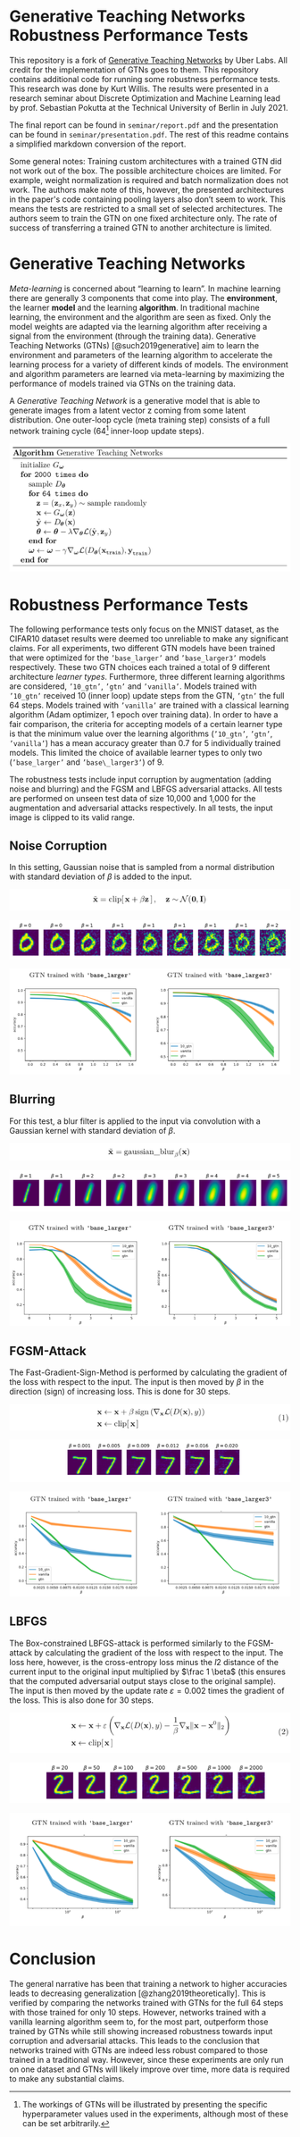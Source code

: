 # Generative Teaching Networks Robustness Performance Tests

This repository is a fork of [Generative Teaching Networks](https://arxiv.org/abs/1912.07768) by Uber Labs.
All credit for the implementation of GTNs goes to them.
This repository contains additional code for running some robustness performance tests.
This research was done by Kurt Willis. 
The results were presented in a research seminar about Discrete Optimization and Machine Learning
lead by prof. Sebastian Pokutta at the Technical University of Berlin in July 2021.

The final report can be found in `seminar/report.pdf` and 
the presentation can be found in `seminar/presentation.pdf`.
The rest of this readme contains a simplified markdown conversion of the report.

Some general notes: 
Training custom architectures with a
trained GTN did not work out of the box. The possible architecture
choices are limited. For example, weight normalization is required and
batch normalization does not work. The authors make note of this,
however, the presented architectures in the paper's code containing
pooling layers also don’t seem to work. This means the tests
are restricted to a small set of selected architectures. The authors
seem to train the GTN on one fixed architecture only. The rate of
success of transferring a trained GTN to another architecture is
limited.

Generative Teaching Networks
============

*Meta-learning* is concerned about “learning to learn”. In machine
learning there are generally 3 components that come into play. The
**environment**, the learner **model** and the learning **algorithm**.
In traditional machine learning, the environment and the algorithm are
seen as fixed. Only the model weights are adapted via the learning
algorithm after receiving a signal from the environment (through the
training data). Generative Teaching Networks (GTNs)
[@such2019generative] aim to learn the environment and parameters of the
learning algorithm to accelerate the learning process for a variety of
different kinds of models. The environment and algorithm parameters are
learned via meta-learning by maximizing the performance of models
trained via GTNs on the training data.

A *Generative Teaching Network* is a generative model that is able to
generate images from a latent vector z coming
from some latent distribution. One outer-loop cycle (meta training step)
consists of a full network training cycle (64[^1] inner-loop update
steps).

![GTN Algorithm](https://github.com/willisk/GTN_Robustness_Tests/blob/master/seminar/markdown/algorithm.png?raw=true)


Robustness Performance Tests
============================

The following performance tests only focus on the MNIST dataset, as the
CIFAR10 dataset results were deemed too unreliable to make any
significant claims. For all experiments, two different GTN models have
been trained that were optimized for the `’base_larger’` and
`’base_larger3’` models respectively. These two GTN choices each trained
a total of 9 different architecture *learner types*. Furthermore, three
different learning algorithms are considered, `’10_gtn’`, `’gtn’` and
`’vanilla’`. Models trained with `’10_gtn’` received 10 (inner loop)
update steps from the GTN, `’gtn’` the full 64 steps. Models trained
with `’vanilla’` are trained with a classical learning algorithm (Adam
optimizer, 1 epoch over training data). In order to have a fair
comparison, the criteria for accepting models of a certain learner type
is that the minimum value over the learning algorithms (`’10_gtn’`,
`’gtn’`, `’vanilla’`) has a mean accuracy greater than 0.7 for 5
individually trained models. This limited the choice of available
learner types to only two (`’base_larger’` and `’base\_larger3’`) of 9.

The robustness tests include input corruption by augmentation (adding
noise and blurring) and the FGSM and LBFGS adversarial attacks. All
tests are performed on unseen test data of size 10,000 and 1,000 for the
augmentation and adversarial attacks respectively. In all tests, the
input image is clipped to its valid range.

Noise Corruption
----------------

In this setting, Gaussian noise that is sampled from a normal
distribution with standard deviation of $\beta$ is added to the input.


![Noise corruption formula](seminar/markdown/noise_formula.png)

![Noise corruption of varying strength.](seminar/markdown/noise_samples.png)

![Noise corruption results.](seminar/markdown/noise_results.png)

Blurring
--------

For this test, a blur filter is applied to the input via convolution
with a Gaussian kernel with standard deviation of $\beta$.

![Blur formula](seminar/markdown/blur_formula.png)

![Gaussian-blur filter applied with varying Gaussian kernel std.](seminar/markdown/blur_samples.png)

![Gaussian-blur filter results.](seminar/markdown/blur_results.png)

FGSM-Attack
-----------

The Fast-Gradient-Sign-Method is performed by calculating the gradient
of the loss with respect to the input. The input is then moved by
$\beta$ in the direction (sign) of increasing loss. This is done for
$30$ steps.

![FGSM formula](seminar/markdown/fgsm_formula.png)

![Examples after 30 steps of FGSM-attack with varying eps.](seminar/markdown/fgsm_samples.png)

![Results after 30 steps of FGSM-attack with varying eps.](seminar/markdown/fgsm_results.png)

LBFGS
-----

The Box-constrained LBFGS-attack is performed similarly to the
FGSM-attack by calculating the gradient of the loss with respect to the
input. The loss here, however, is the cross-entropy loss minus the $l2$
distance of the current input to the original input multiplied by
$\frac 1 \beta$ (this ensures that the computed adversarial output stays
close to the original sample). The input is then moved by the update
rate $\varepsilon=0.002$ times the gradient of the loss. This is also
done for $30$ steps.


![LBFGS formula](seminar/markdown/lbfgs_formula.png)

![Examples after 30 steps of LBFGS-attack with varying constraint weight.](seminar/markdown/lbfgs_samples.png)

![Results after 30 steps of LBFGS-attack with varying constraint weight.](seminar/markdown/lbfgs_results.png)

Conclusion
==========

The general narrative has been that training a network to higher
accuracies leads to decreasing generalization [@zhang2019theoretically].
This is verified by comparing the networks trained with GTNs for the
full 64 steps with those trained for only 10 steps. However, networks
trained with a vanilla learning algorithm seem to, for the most part,
outperform those trained by GTNs while still showing increased
robustness towards input corruption and adversarial attacks. This leads
to the conclusion that networks trained with GTNs are indeed less robust
compared to those trained in a traditional way. However, since these
experiments are only run on one dataset and GTNs will likely improve
over time, more data is required to make any substantial claims.

[^1]: The workings of GTNs will be illustrated by presenting the
    specific hyperparameter values used in the experiments, although
    most of these can be set arbitrarily.
